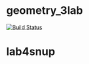 # geometry_3lab
[![Build Status](https://travis-ci.org/Snuper/geometry_3lab.svg?branch=master)](https://travis-ci.org/Snuper/geometry_3lab)
# lab4snup
